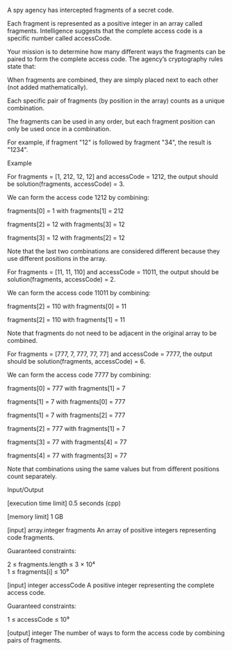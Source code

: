 A spy agency has intercepted fragments of a secret code.

Each fragment is represented as a positive integer in an array called fragments.
Intelligence suggests that the complete access code is a specific number called accessCode.

Your mission is to determine how many different ways the fragments can be paired to form the complete access code.
The agency’s cryptography rules state that:

When fragments are combined, they are simply placed next to each other (not added mathematically).

Each specific pair of fragments (by position in the array) counts as a unique combination.

The fragments can be used in any order, but each fragment position can only be used once in a combination.

For example, if fragment "12" is followed by fragment "34", the result is "1234".

Example

For fragments = [1, 212, 12, 12] and accessCode = 1212, the output should be solution(fragments, accessCode) = 3.

We can form the access code 1212 by combining:

fragments[0] = 1 with fragments[1] = 212

fragments[2] = 12 with fragments[3] = 12

fragments[3] = 12 with fragments[2] = 12

Note that the last two combinations are considered different because they use different positions in the array.

For fragments = [11, 11, 110] and accessCode = 11011, the output should be solution(fragments, accessCode) = 2.

We can form the access code 11011 by combining:

fragments[2] = 110 with fragments[0] = 11

fragments[2] = 110 with fragments[1] = 11

Note that fragments do not need to be adjacent in the original array to be combined.

For fragments = [777, 7, 777, 77, 77] and accessCode = 7777, the output should be solution(fragments, accessCode) = 6.

We can form the access code 7777 by combining:

fragments[0] = 777 with fragments[1] = 7

fragments[1] = 7 with fragments[0] = 777

fragments[1] = 7 with fragments[2] = 777

fragments[2] = 777 with fragments[1] = 7

fragments[3] = 77 with fragments[4] = 77

fragments[4] = 77 with fragments[3] = 77

Note that combinations using the same values but from different positions count separately.

Input/Output

[execution time limit] 0.5 seconds (cpp)

[memory limit] 1 GB

[input] array.integer fragments
An array of positive integers representing code fragments.

Guaranteed constraints:

2 ≤ fragments.length ≤ 3 × 10⁴  
1 ≤ fragments[i] ≤ 10⁹


[input] integer accessCode
A positive integer representing the complete access code.

Guaranteed constraints:

1 ≤ accessCode ≤ 10⁹


[output] integer
The number of ways to form the access code by combining pairs of fragments.